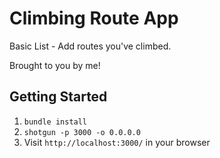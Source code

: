 Climbing Route App
=============

Basic List - Add routes you've climbed.

Brought to you by me!

## Getting Started

1. `bundle install`
2. `shotgun -p 3000 -o 0.0.0.0`
3. Visit `http://localhost:3000/` in your browser
